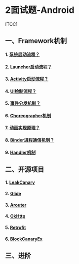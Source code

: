 # 2面试题-Android

[TOC]

## 一、Framework机制

#### 1. [系统启动流程？](../01基础机制/1.Android系统启动流程.md)

#### 2. [Launcher启动流程？](../01基础机制/3.launcher启动原理.md)

#### 3. [Activity启动流程？](../01基础机制/4.Activity启动原理.md)

#### 4. [UI绘制流程？](../01基础机制/6.View绘制流程.md)

#### 5. [事件分发机制？](../01基础机制/8.事件分发机制.md)

#### 6. [Choreographer机制](../01基础机制/92Choreographer机制.md)

#### 7. [动画实现原理？](../01基础机制/93动画实现原理.md)

#### 8. [Binder进程通信机制？](../01基础机制/2.Binder进程通信机制.md)

#### 9. [Handler机制](../01基础机制/7.Handler原理.md)



## 二、开源项目

#### 1. [LeakCanary](../01基础机制/91.LeakCanary库.md)

#### 2. [Glide]()

#### 3. [Arouter](../06架构与设计/6Arouter.md)

#### 4. [OkHttp](../06架构与设计/9Okhttp3.md)

#### 5. [Retrofit](../06架构与设计/8Retrofit2.md)

#### 6. [BlockCanaryEx](http://blog.zhaiyifan.cn/2016/01/16/BlockCanaryTransparentPerformanceMonitor/)

## 三、进阶

